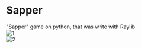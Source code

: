 # Sapper
"Sapper" game on python, that was write with Raylib<br>
![1](https://github.com/MentoJl/Sapper/assets/80547023/e991b1cc-2494-489a-8ff0-e0cf56e1f3eb)<br>
![2](https://github.com/MentoJl/Sapper/assets/80547023/774dda42-e1ba-4534-9e57-850a040554ac)
